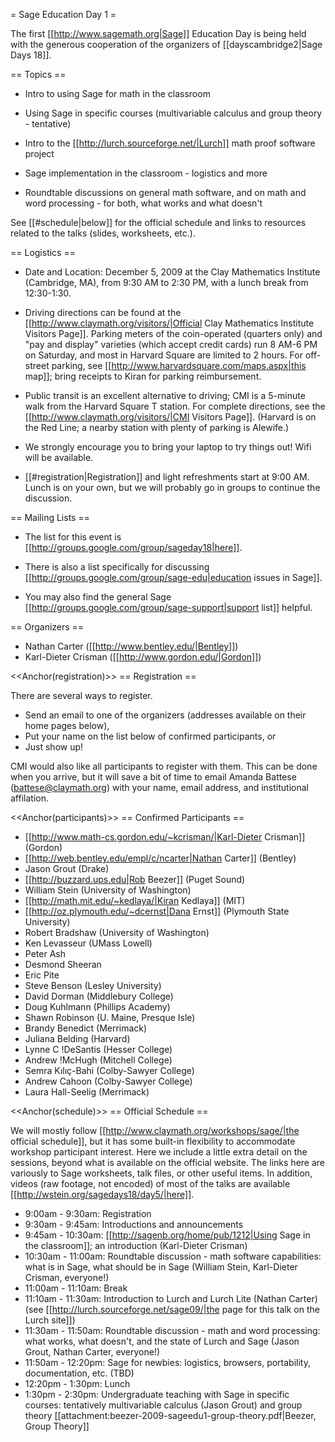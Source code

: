 = Sage Education Day 1 =

 The first [[http://www.sagemath.org|Sage]] Education Day is being held with the generous cooperation of the organizers of [[dayscambridge2|Sage Days 18]].

== Topics ==

 * Intro to using Sage for math in the classroom

 * Using Sage in specific courses (multivariable calculus and group theory - tentative)

 * Intro to the [[http://lurch.sourceforge.net/|Lurch]] math proof software project

 * Sage implementation in the classroom - logistics and more

 * Roundtable discussions on general math software, and on math and word processing - for both, what works and what doesn't

See [[#schedule|below]] for the official schedule and links to resources related to the talks (slides, worksheets, etc.).

== Logistics ==
  
 * Date and Location: December 5, 2009 at the Clay Mathematics Institute (Cambridge, MA), from 9:30 AM to 2:30 PM, with a lunch break from 12:30-1:30. 

 * Driving directions can be found at the [[http://www.claymath.org/visitors/|Official Clay Mathematics Institute Visitors Page]]. Parking meters of the coin-operated (quarters only) and "pay and display" varieties (which accept credit cards) run 8 AM-6 PM on Saturday, and most in Harvard Square are limited to 2 hours. For off-street parking, see [[http://www.harvardsquare.com/maps.aspx|this map]]; bring receipts to Kiran for parking reimbursement.

 * Public transit is an excellent alternative to driving; CMI is a 5-minute walk from the Harvard Square T station. For complete directions, see the [[http://www.claymath.org/visitors/|CMI Visitors Page]]. (Harvard is on the Red Line; a nearby station with plenty of parking is Alewife.)

 * We strongly encourage you to bring your laptop to try things out!  Wifi will be available.

 * [[#registration|Registration]] and light refreshments start at 9:00 AM.  Lunch is on your own, but we will probably go in groups to continue the discussion.

== Mailing Lists ==

 * The list for this event is [[http://groups.google.com/group/sageday18|here]].

 * There is also a list specifically for discussing [[http://groups.google.com/group/sage-edu|education issues in Sage]].

 * You may also find the general Sage [[http://groups.google.com/group/sage-support|support list]] helpful.

== Organizers ==
 * Nathan Carter ([[http://www.bentley.edu/|Bentley]])
 * Karl-Dieter Crisman ([[http://www.gordon.edu/|Gordon]])

<<Anchor(registration)>>
== Registration ==

There are several ways to register.  

 * Send an email to one of the organizers (addresses available on their home pages below),
 * Put your name on the list below of confirmed participants, or
 * Just show up!

CMI would also like all participants to register with them. This can be done when you arrive, but it will save a bit of time to email Amanda Battese (battese@claymath.org) with your name, email address, and institutional affilation.

<<Anchor(participants)>>
== Confirmed Participants ==

 * [[http://www.math-cs.gordon.edu/~kcrisman/|Karl-Dieter Crisman]] (Gordon)
 * [[http://web.bentley.edu/empl/c/ncarter|Nathan Carter]] (Bentley)
 * Jason Grout (Drake)
 * [[http://buzzard.ups.edu|Rob Beezer]] (Puget Sound)
 * William Stein (University of Washington)
 * [[http://math.mit.edu/~kedlaya/|Kiran Kedlaya]] (MIT)
 * [[http://oz.plymouth.edu/~dcernst|Dana Ernst]] (Plymouth State University)
 * Robert Bradshaw (University of Washington)
 * Ken Levasseur (UMass Lowell)
 * Peter Ash
 * Desmond Sheeran
 * Eric Pite
 * Steve Benson (Lesley University)
 * David Dorman (Middlebury College)
 * Doug Kuhlmann (Phillips Academy)
 * Shawn Robinson (U. Maine, Presque Isle)
 * Brandy Benedict (Merrimack)
 * Juliana Belding (Harvard)
 * Lynne C !DeSantis (Hesser College)
 * Andrew !McHugh (Mitchell College)
 * Semra Kılıç-Bahi (Colby-Sawyer College)
 * Andrew Cahoon (Colby-Sawyer College)
 * Laura Hall-Seelig (Merrimack)

<<Anchor(schedule)>>
== Official Schedule ==

We will mostly follow [[http://www.claymath.org/workshops/sage/|the official schedule]], but it has some built-in flexibility to accommodate workshop participant interest.  Here we include a little extra detail on the sessions, beyond what is available on the official website.  The links here are variously to Sage worksheets, talk files, or other useful items.  In addition, videos (raw footage, not encoded) of most of the talks are available [[http://wstein.org/sagedays18/day5/|here]].

 * 9:00am -  9:30am:  Registration
 * 9:30am -  9:45am:  Introductions and announcements
 * 9:45am - 10:30am:  [[http://sagenb.org/home/pub/1212|Using Sage in the classroom]]; an introduction (Karl-Dieter Crisman)
 * 10:30am - 11:00am:  Roundtable discussion - math software capabilities: what is in Sage, what should be in Sage (William Stein, Karl-Dieter Crisman, everyone!)
 * 11:00am - 11:10am:  Break
 * 11:10am - 11:30am:  Introduction to Lurch and Lurch Lite (Nathan Carter) (see [[http://lurch.sourceforge.net/sage09/|the page for this talk on the Lurch site]])
 * 11:30am - 11:50am:  Roundtable discussion - math and word processing: what works, what doesn't, and the state of Lurch and Sage (Jason Grout, Nathan Carter, everyone!)
 * 11:50am - 12:20pm:  Sage for newbies: logistics, browsers, portability, documentation, etc. (TBD)
 * 12:20pm -  1:30pm:  Lunch
 * 1:30pm -  2:30pm:  Undergraduate teaching with Sage in specific courses: tentatively multivariable calculus (Jason Grout) and group theory [[attachment:beezer-2009-sageedu1-group-theory.pdf|Beezer, Group Theory]]
